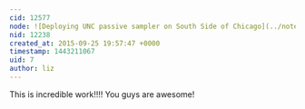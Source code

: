 ```yaml
---
cid: 12577
node: ![Deploying UNC passive sampler on South Side of Chicago](../notes/AmberWise/09-23-2015/deploying-unc-passive-sampler-on-south-side-of-chicago)
nid: 12238
created_at: 2015-09-25 19:57:47 +0000
timestamp: 1443211067
uid: 7
author: liz
---
```


This is incredible work!!!! You guys are awesome!